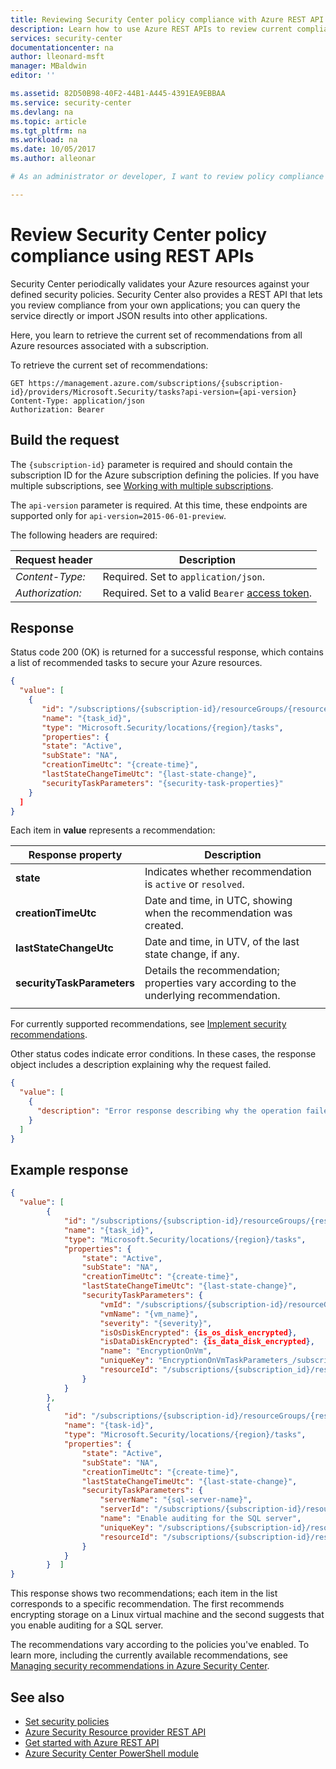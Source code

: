 ```yaml
---
title: Reviewing Security Center policy compliance with Azure REST API | Microsoft Docs
description: Learn how to use Azure REST APIs to review current compliance with Security Center policies.
services: security-center
documentationcenter: na
author: lleonard-msft
manager: MBaldwin
editor: ''

ms.assetid: 82D50B98-40F2-44B1-A445-4391EA9EBBAA
ms.service: security-center
ms.devlang: na
ms.topic: article
ms.tgt_pltfrm: na
ms.workload: na
ms.date: 10/05/2017
ms.author: alleonar

# As an administrator or developer, I want to review policy compliance with my current Security Center policies.

---
```


# Review Security Center policy compliance using REST APIs

Security Center periodically validates your Azure resources against your defined security policies. Security Center also provides a REST API that lets you review compliance from your own applications; you can query the service directly or import JSON results into other applications. 

Here, you learn to retrieve the current set of recommendations from all Azure resources associated with a subscription.

To retrieve the current set of recommendations:
``` http
GET https://management.azure.com/subscriptions/{subscription-id}/providers/Microsoft.Security/tasks?api-version={api-version}
Content-Type: application/json   
Authorization: Bearer
```

## Build the request  

The `{subscription-id}` parameter is required and should contain the subscription ID for the Azure subscription defining the policies. If you have multiple subscriptions, see [Working with multiple subscriptions](https://docs.microsoft.com/cli/azure/manage-azure-subscriptions-azure-cli?view=azure-cli-latest#working-with-multiple-subscriptions).  

The `api-version` parameter is required. At this time, these endpoints are supported only for `api-version=2015-06-01-preview`. 

The following headers are required: 

|Request header|Description|  
|--------------------|-----------------|  
|*Content-Type:*|Required. Set to `application/json`.|  
|*Authorization:*|Required. Set to a valid `Bearer` [access token](https://docs.microsoft.com/rest/api/azure/#authorization-code-grant-interactive-clients). |  

## Response  

Status code 200 (OK) is returned for a successful response, which contains a list of recommended tasks to secure your Azure resources.

``` json
{  
  "value": [  
    {  
       "id": "/subscriptions/{subscription-id}/resourceGroups/{resource-group}/providers/Microsoft.Security/locations/{region}/tasks/{task-id}",
       "name": "{task_id}",
       "type": "Microsoft.Security/locations/{region}/tasks",
       "properties": {
       "state": "Active",
       "subState": "NA",
       "creationTimeUtc": "{create-time}",
       "lastStateChangeTimeUtc": "{last-state-change}",
       "securityTaskParameters": "{security-task-properties}"
    } 
  ]  
}  
```  

Each item in **value** represents a recommendation:

|Response property|Description|
|----------------|----------|
|**state** | Indicates whether recommendation is `active` or `resolved`. |
|**creationTimeUtc** | Date and time, in UTC, showing when the recommendation was created. |
|**lastStateChangeUtc** | Date and time, in UTV, of the last state change, if any. |
|**securityTaskParameters** | Details the recommendation; properties vary according to the underlying recommendation. |
||
  
For currently supported recommendations, see [Implement security recommendations](https://docs.microsoft.com/azure/security-center/security-center-recommendations).

Other status codes indicate error conditions. In these cases, the response object includes a description explaining why the request failed.

``` json
{  
  "value": [  
    {  
      "description": "Error response describing why the operation failed."  
    }  
  ]  
}  
```  

## Example response  

``` json
{  
  "value": [  
        {
            "id": "/subscriptions/{subscription-id}/resourceGroups/{resource-group}/providers/Microsoft.Security/locations/{region}/tasks/{task-id}",
            "name": "{task_id}",
            "type": "Microsoft.Security/locations/{region}/tasks",
            "properties": {
                "state": "Active",
                "subState": "NA",
                "creationTimeUtc": "{create-time}",
                "lastStateChangeTimeUtc": "{last-state-change}",
                "securityTaskParameters": {
                    "vmId": "/subscriptions/{subscription-id}/resourceGroups/{resource_group}/providers/Microsoft.Compute/virtualMachines/{vm_name}",
                    "vmName": "{vm_name}",
                    "severity": "{severity}",
                    "isOsDiskEncrypted": {is_os_disk_encrypted},
                    "isDataDiskEncrypted": {is_data_disk_encrypted},
                    "name": "EncryptionOnVm",
                    "uniqueKey": "EncryptionOnVmTaskParameters_/subscriptions/{subscription-id}/resourceGroups/{resoource_group}/providers/Microsoft.Compute/virtualMachines/{vm_name}",
                    "resourceId": "/subscriptions/{subscription_id}/resourceGroups/{resource_group}/providers/Microsoft.Compute/virtualMachines/{vm_name}"
                }
            }
        },
        {
            "id": "/subscriptions/{subscription-id}/resourceGroups/{resource-group}/providers/Microsoft.Security/locations/{location}/tasks/{task-id}",
            "name": "{task-id}",
            "type": "Microsoft.Security/locations/{region}/tasks",
            "properties": {
                "state": "Active",
                "subState": "NA",
                "creationTimeUtc": "{create-time}",
                "lastStateChangeTimeUtc": "{last-state-change}",
                "securityTaskParameters": {
                    "serverName": "{sql-server-name}",
                    "serverId": "/subscriptions/{subscription-id}/resourceGroups/{resource-group}/providers/Microsoft.Sql/servers/{server-id}",
                    "name": "Enable auditing for the SQL server",
                    "uniqueKey": "/subscriptions/{subscription-id}/resourceGroups/{resource-group}/providers/Microsoft.Sql/servers/{server-id}/auditingPolicies/Default",
                    "resourceId": "/subscriptions/{subscription-id}/resourceGroups/{resource-group}/providers/Microsoft.Sql/servers/{server-id}"
                }
            }
        }  ]  
}  
```  

This response shows two recommendations; each item in the list corresponds to a specific recommendation. The first recommends encrypting storage on a Linux virtual machine and the second suggests that you enable auditing for a SQL server.

The recommendations vary according to the policies you've enabled. To learn more, including the currently available recommendations, see [Managing security recommendations in Azure Security Center](https://docs.microsoft.com/azure/security-center/security-center-recommendations).


## See also  
- [Set security policies](https://docs.microsoft.com/azure/security-center/security-center-policies-overview)
- [Azure Security Resource provider REST API](https://msdn.microsoft.com/library/azure/mt704034.aspx)   
- [Get started with Azure REST API](https://docs.microsoft.com/rest/api/azure/)   
- [Azure Security Center PowerShell module](https://www.powershellgallery.com/packages/Azure-Security-Center/0.0.22)
